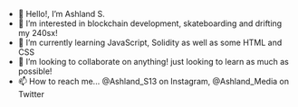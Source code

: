 - 👋 Hello!, I’m Ashland S.
- 👀 I’m interested in blockchain development, skateboarding and drifting my 240sx!
- 🌱 I’m currently learning JavaScript, Solidity as well as some HTML and CSS
- 💞️ I’m looking to collaborate on anything! just looking to learn as much as possible!
- 📫 How to reach me... @Ashland_S13 on Instagram, @Ashland_Media on Twitter

<!---
agoett89/agoett89 is a ✨ special ✨ repository because its `README.md` (this file) appears on your GitHub profile.
You can click the Preview link to take a look at your changes.
--->

